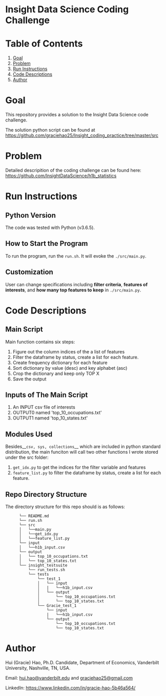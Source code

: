 # Insight Data Science Coding Challenge

# Table of Contents
1. [Goal](README.md#goal)
2. [Problem](README.md#problem)
3. [Run Instructions](README.md#run-instructions)
4. [Code Descriptions](README.md#code-descriptions) 
5. [Author](README.md#author)

 
# Goal
This repository provides a solution to the Insight Data Science code challenge. 

The solution python script can be found at https://github.com/graciehao25/Insight_coding_practice/tree/master/src
# Problem
Detailed descripition of the coding challenge can be found here: https://github.com/InsightDataScience/h1b_statistics

# Run Instructions 
## Python Version
The code was tested with Python (v3.6.5).
## How to Start the Program
To run the program, run the `run.sh`. It will evoke the `./src/main.py`.
## Customization 
User can change specifications including **filter criteria**, **features of interests**, and **how many top features to keep** in `./src/main.py`.

# Code Descriptions
## Main Script
Main function contains six steps:
  1. Figure out the column indices of the a list of features 
  2. Filter the dataframe by status, create a list for each feature.
  3. Create frequency dictionary for each feature
  4. Sort dictionary by value (desc) and key alphabet (asc)
  5. Crop the dictionary and keep only TOP X
  6. Save the output

## Inputs of The Main Script

  1. An INPUT csv file of interests
  2. OUTPUT0 named 'top_10_occupations.txt'
  3. OUTPUT1 named 'top_10_states.txt'

## Modules Used
Besides__`csv, sys, collections`__ which are included in python standard distribution, the main funciton will call two other functions I wrote stored under the src folder:
  1. `get_idx.py` to get the indices for the filter variable and features
  2. `feature_list.py` to filter the dataframe by status, create a list for each feature.

## Repo Directory Structure

The directory structure for this repo should is as follows:
```
      └── README.md 
      └── run.sh
      └── src
      │   └──main.py
      │   └──get_idx.py
      │   └──feature_list.py
      └── input
      │   └──h1b_input.csv
      └── output
      │   └── top_10_occupations.txt
      │   └── top_10_states.txt
      └── insight_testsuite
          └── run_tests.sh
          └── tests
              └── test_1
              │   └── input
              │   |   └──h1b_input.csv
              │   └── output
              │       └── top_10_occupations.txt
              │       └── top_10_states.txt
              └── Gracie_test_1
                  └── input
                  |   └──h1b_input.csv
                  └── output
                      └── top_10_occupations.txt
                      └── top_10_states.txt

```
# Author

Hui (Gracie) Hao, Ph.D. Candidate, Department of Economics, Vanderbilt University, Nashville, TN, USA.

Email: hui.hao@vanderbilt.edu and graciehao25@gmail.com

LinkedIn: https://www.linkedin.com/in/gracie-hao-5b46a564/
